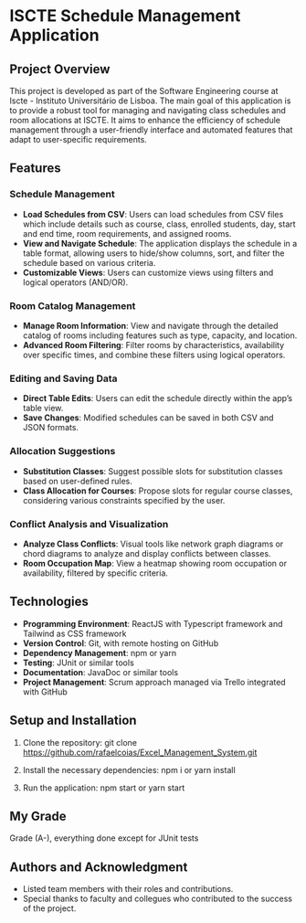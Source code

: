 # ISCTE Schedule Management Application

## Project Overview

This project is developed as part of the Software Engineering course at Iscte - Instituto Universitário de Lisboa. The main goal of this application is to provide a robust tool for managing and navigating class schedules and room allocations at ISCTE. It aims to enhance the efficiency of schedule management through a user-friendly interface and automated features that adapt to user-specific requirements.

## Features

### Schedule Management
- **Load Schedules from CSV**: Users can load schedules from CSV files which include details such as course, class, enrolled students, day, start and end time, room requirements, and assigned rooms.
- **View and Navigate Schedule**: The application displays the schedule in a table format, allowing users to hide/show columns, sort, and filter the schedule based on various criteria.
- **Customizable Views**: Users can customize views using filters and logical operators (AND/OR).

### Room Catalog Management
- **Manage Room Information**: View and navigate through the detailed catalog of rooms including features such as type, capacity, and location.
- **Advanced Room Filtering**: Filter rooms by characteristics, availability over specific times, and combine these filters using logical operators.

### Editing and Saving Data
- **Direct Table Edits**: Users can edit the schedule directly within the app’s table view.
- **Save Changes**: Modified schedules can be saved in both CSV and JSON formats.

### Allocation Suggestions
- **Substitution Classes**: Suggest possible slots for substitution classes based on user-defined rules.
- **Class Allocation for Courses**: Propose slots for regular course classes, considering various constraints specified by the user.

### Conflict Analysis and Visualization
- **Analyze Class Conflicts**: Visual tools like network graph diagrams or chord diagrams to analyze and display conflicts between classes.
- **Room Occupation Map**: View a heatmap showing room occupation or availability, filtered by specific criteria.

## Technologies
- **Programming Environment**: ReactJS with Typescript framework and Tailwind as CSS framework
- **Version Control**: Git, with remote hosting on GitHub
- **Dependency Management**: npm or yarn
- **Testing**: JUnit or similar tools
- **Documentation**: JavaDoc or similar tools
- **Project Management**: Scrum approach managed via Trello integrated with GitHub

## Setup and Installation
1. Clone the repository:
git clone https://github.com/rafaelcoias/Excel_Management_System.git

3. Install the necessary dependencies:
npm i or yarn install

4. Run the application:
npm start or yarn start

## My Grade

Grade (A-), everything done except for JUnit tests

## Authors and Acknowledgment
- Listed team members with their roles and contributions.
- Special thanks to faculty and collegues who contributed to the success of the project.
